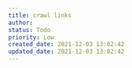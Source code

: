 ```yaml
---
title: crawl links
author: 
status: Todo
priority: Low
created_date: 2021-12-03 13:02:42
updated_date: 2021-12-03 13:02:42
---
```

